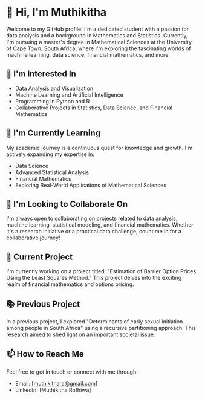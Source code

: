 # 👋 Hi, I'm Muthikitha

Welcome to my GitHub profile! I'm a dedicated student with a passion for data analysis and a background in Mathematics and Statistics. Currently, I'm pursuing a master's degree in Mathematical Sciences at the University of Cape Town, South Africa, where I'm exploring the fascinating worlds of machine learning, data science, financial mathematics, and more.

## 👀 I'm Interested In

- Data Analysis and Visualization
- Machine Learning and Artificial Intelligence
- Programming in Python and R
- Collaborative Projects in Statistics, Data Science, and Financial Mathematics

## 🌱 I'm Currently Learning

My academic journey is a continuous quest for knowledge and growth. I'm actively expanding my expertise in:

- Data Science
- Advanced Statistical Analysis
- Financial Mathematics
- Exploring Real-World Applications of Mathematical Sciences

## 💞️ I'm Looking to Collaborate On

I'm always open to collaborating on projects related to data analysis, machine learning, statistical modeling, and financial mathematics. Whether it's a research initiative or a practical data challenge, count me in for a collaborative journey!

## 🚀 Current Project

I'm currently working on a project titled: "Estimation of Barrier Option Prices Using the Least Squares Method." This project delves into the exciting realm of financial mathematics and options pricing.

## 📚 Previous Project

In a previous project, I explored "Determinants of early sexual initiation among people in South Africa" using a recursive partitioning approach. This research aimed to shed light on an important societal issue.

## 📫 How to Reach Me

Feel free to get in touch or connect with me through:

- Email: [muthikithara@gmail.com]
- LinkedIn: [Muthikitha Rofhiwa]

<!---
Muthikitha/Muthikitha is a ✨ special ✨ repository because its `README.md` (this file) appears on your GitHub profile.
You can click the Preview link to take a look at your changes.
--->

